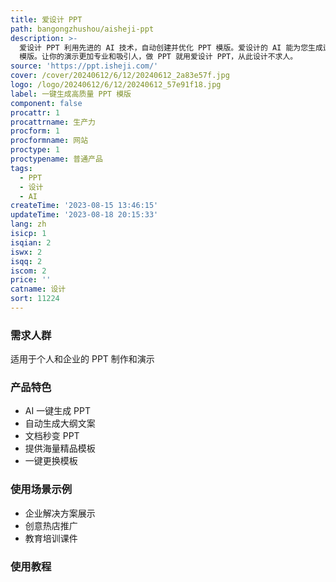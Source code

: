```yaml
---
title: 爱设计 PPT
path: bangongzhushou/aisheji-ppt
description: >-
  爱设计 PPT 利用先进的 AI 技术，自动创建并优化 PPT 模版。爱设计的 AI 能为您生成适合的、高质量且独特的 PPT
  模版。让你的演示更加专业和吸引人，做 PPT 就用爱设计 PPT，从此设计不求人。
source: 'https://ppt.isheji.com/'
cover: /cover/20240612/6/12/20240612_2a83e57f.jpg
logo: /logo/20240612/6/12/20240612_57e91f18.jpg
label: 一键生成高质量 PPT 模版
component: false
procattr: 1
procattrname: 生产力
procform: 1
procformname: 网站
proctype: 1
proctypename: 普通产品
tags:
  - PPT
  - 设计
  - AI
createTime: '2023-08-15 13:46:15'
updateTime: '2023-08-18 20:15:33'
lang: zh
isicp: 1
isqian: 2
iswx: 2
isqq: 2
iscom: 2
price: ''
catname: 设计
sort: 11224
---
```




### 需求人群
适用于个人和企业的 PPT 制作和演示

### 产品特色
- AI 一键生成 PPT
- 自动生成大纲文案
- 文档秒变 PPT
- 提供海量精品模板
- 一键更换模板

### 使用场景示例
- 企业解决方案展示
- 创意热店推广
- 教育培训课件

### 使用教程


  
